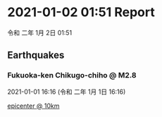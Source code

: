 # 2021-01-02 01:51 Report
令和 二年 1月 2日 01:51

## Earthquakes
### Fukuoka-ken Chikugo-chiho @ M2.8
2021-01-01 16:16 (令和 二年 1月 1日 16:16)
  
[epicenter @ 10km](https://www.google.com/maps/place/33°00'00%22+130°24'00%22/@33,130.4,17z/data=!3m1!4b1!4m5!3m4!1s0x0:0x0!8m2!3d33!4d130.4)